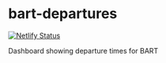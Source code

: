 # bart-departures

[![Netlify Status](https://api.netlify.com/api/v1/badges/e7e506a9-44e6-4fbc-90f7-794a7056a1c3/deploy-status)](https://app.netlify.com/sites/bart-departures/deploys)

Dashboard showing departure times for BART
